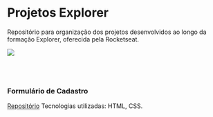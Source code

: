 # Projetos Explorer

Repositório para organização dos projetos desenvolvidos ao longo da formação Explorer, oferecida pela Rocketseat.

![](https://imgur.com/e1988cd6-8589-4688-90b3-94e6864e7d19)


<br>
<br>

### Formulário de Cadastro
[Repositório](https://github.com/nathannieg/formulario-cadastro)
Tecnologias utilizadas: HTML, CSS.

